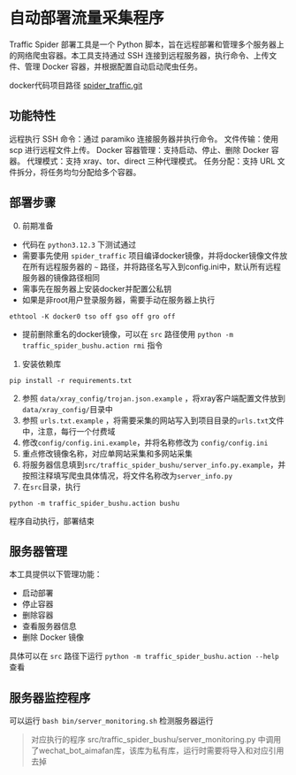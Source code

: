 # 自动部署流量采集程序

Traffic Spider 部署工具是一个 Python 脚本，旨在远程部署和管理多个服务器上的网络爬虫容器。本工具支持通过 SSH 连接到远程服务器，执行命令、上传文件、管理 Docker 容器，并根据配置自动启动爬虫任务。

docker代码项目路径 [spider_traffic.git](https://github.com/ZGC-BUPT-aimafan/spider_traffic.git)

## 功能特性

远程执行 SSH 命令：通过 paramiko 连接服务器并执行命令。
文件传输：使用 scp 进行远程文件上传。
Docker 容器管理：支持启动、停止、删除 Docker 容器。
代理模式：支持 xray、tor、direct 三种代理模式。
任务分配：支持 URL 文件拆分，将任务均匀分配给多个容器。

## 部署步骤

0. 前期准备
- 代码在 `python3.12.3` 下测试通过
- 需要事先使用 `spider_traffic` 项目编译docker镜像，并将docker镜像文件放在所有远程服务器的 `~` 路径，并将路径名写入到config.ini中，默认所有远程服务器的镜像路径相同
- 需事先在服务器上安装docker并配置公私钥
- 如果是非root用户登录服务器，需要手动在服务器上执行
```
ethtool -K docker0 tso off gso off gro off
```

- 提前删除重名的docker镜像，可以在 `src` 路径使用 `python -m traffic_spider_bushu.action rmi` 指令

1. 安装依赖库
```
pip install -r requirements.txt
```
2. 参照 `data/xray_config/trojan.json.example` ，将xray客户端配置文件放到`data/xray_config/`目录中
3. 参照 `urls.txt.example` ，将需要采集的网站写入到项目目录的`urls.txt`文件中，注意，每行一个付费域
4. 修改`config/config.ini.example`，并将名称修改为 `config/config.ini`
5. 重点修改镜像名称，对应单网站采集和多网站采集
6. 将服务器信息填到`src/traffic_spider_bushu/server_info.py.example`，并按照注释填写爬虫具体情况，将文件名称改为`server_info.py`
7. 在`src`目录，执行
```
python -m traffic_spider_bushu.action bushu
```
程序自动执行，部署结束

## 服务器管理
本工具提供以下管理功能：

- 启动部署
- 停止容器
- 删除容器
- 查看服务器信息
- 删除 Docker 镜像

具体可以在 `src` 路径下运行 `python -m traffic_spider_bushu.action --help` 查看



## 服务器监控程序
可以运行 `bash bin/server_monitoring.sh` 检测服务器运行
> 对应执行的程序 src/traffic_spider_bushu/server_monitoring.py 中调用了wechat_bot_aimafan库，该库为私有库，运行时需要将导入和对应引用去掉